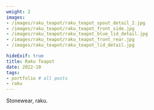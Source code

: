 ```yaml
---
weight: 2
images:
- /images/raku_teapot/raku_teapot_spout_detail_2.jpg
- /images/raku_teapot/raku_teapot_front_side.jpg
- /images/raku_teapot/raku_teapot_blue_lid_detail.jpg
- /images/raku_teapot/raku_teapot_front_rear.jpg
- /images/raku_teapot/raku_teapot_lid_detail.jpg

hideExif: true
title: Raku Teapot
date: 2022-10
tags:
- portfolio # all posts
- raku
---
```


Stonewear, raku.
